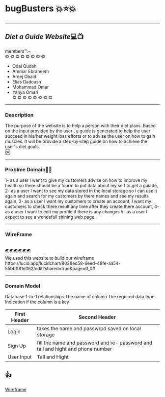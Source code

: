 # bugBusters 💥⭐💥

---

## *Diet a Guide Website*💻📺

members™️:~<br />
©️ ©️ ©️ ©️ ©️ ©️ ©️ ©️<br />

- Odai Qudah
- Ammar Ebraheem
- Areej Obaid
- Elias Dadoush
- Mohammad Omar
- Yahya Omari<br />
  ©️ ©️ ©️ ©️ ©️ ©️ ©️ ©️

---

### Description

The purpose of the website is to help a person with their diet plans. Based on the input provided by the user
, a guide is generated to help the user succeed in his/her weight loss efforts or to advise the user on how to gain muscles.
It will be provide a step-by-step guide on how to achieve the user's diet goals.<br />
🆗

---

### Problme Domain📝📝

1- as a user I want to give my customers advise on how to improve my health so there should be a fourm to put data about my self to get a guiade,
2- as a user I want to see my data stored in the local storage so i can use it again and search for my customers by there names and see my results again,
3- as a user I want my customers to create an account,
I want my customers to check there result any time after they create there account,
4- as a user I want to edit my profile if there is any changes
5- as a user I expect to see a wondefull shining web page.

---

### WireFrame

<br />
🌏🌏🌏🌏🌏🌏<br />
We used this website to build our wireframe https://lucid.app/lucidchart/8038ed58-6eed-49fe-aa54-55bbff81e062/edit?shared=true&page=0_0#

---

### Domain Model

Database
1-to-1 relationships
The name of column
The required data type
Indication if the column is a key

| First Header | Second Header                                                                   |
| ------------ | ------------------------------------------------------------------------------- |
| Login        | takes the name and passwrod saved on local storage                              |
| Sign Up      | fill the name and password and re- password and tall and hight and phone number |
| User Input   | Tall and Hight                                                                  |

## 👍

[Wireframe](imagewireframe.png)
